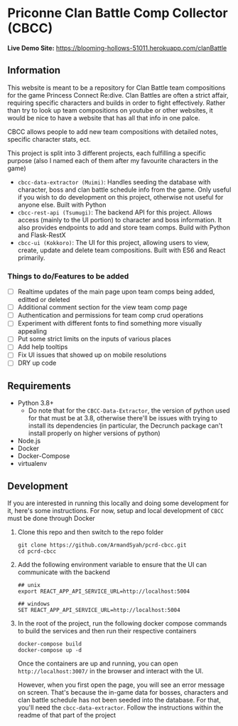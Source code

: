 # Priconne Clan Battle Comp Collector (CBCC)

**Live Demo Site:** https://blooming-hollows-51011.herokuapp.com/clanBattle 

## Information
This website is meant to be a repository for Clan Battle team compositions for the game Princess Connect Re:dive. Clan Battles are often a strict affair, requiring specific characters and builds in order to fight effectively. Rather than try to look up team compositions on youtube or other websites, it would be nice to have a website that has all that info in one palce. 

CBCC allows people to add new team compositions with detailed notes, specific character stats, ect.

This project is split into 3 different projects, each fulfilling a specific purpose (also I named each of them after my favourite characters in the game)

- `cbcc-data-extractor (Muimi)`: Handles seeding the database with character, boss and clan battle schedule info from the game. Only useful if you wish to do development on this project, otherwise not useful for anyone else. Built with Python
- `cbcc-rest-api (Tsumugi)`: The backend API for this project. Allows access (mainly to the UI portion) to character and boss information. It also provides endpoints to add and store team comps. Build with Python and Flask-RestX  
- `cbcc-ui (Kokkoro)`: The UI for this project, allowing users to view, create, update and delete team compositions. Built with ES6 and React primarily.

### Things to do/Features to be added
- [ ] Realtime updates of the main page upon team comps being added, editted or deleted
- [ ] Additional comment section for the view team comp page
- [ ] Authentication and permissions for team comp crud operations
- [ ] Experiment with different fonts to find something more visually appealing
- [ ] Put some strict limits on the inputs of various places
- [ ] Add help tooltips
- [ ] Fix UI issues that showed up on mobile resolutions
- [ ] DRY up code

## Requirements

- Python 3.8+
    - Do note that for the `CBCC-Data-Extractor`, the version of python used for that must be at 3.8, otherwise there'll be issues with trying to install its dependencies (in particular, the Decrunch package can't install properly on higher versions of python)
- Node.js
- Docker
- Docker-Compose
- virtualenv  

## Development

If you are interested in running this locally and doing some development for it, here's some instructions. For now, setup and local development of `CBCC` must be done through Docker

1. Clone this repo and then switch to the repo folder
   ```
   git clone https://github.com/ArmandSyah/pcrd-cbcc.git
   cd pcrd-cbcc
   ```
2. Add the following environment variable to ensure that the UI can communicate with the backend
   ```
   ## unix
   export REACT_APP_API_SERVICE_URL=http://localhost:5004

   ## windows
   SET REACT_APP_API_SERVICE_URL=http://localhost:5004
   ```
3. In the root of the project, run the following docker compose commands to build the services and then run their respective containers
   ```
   docker-compose build
   docker-compose up -d
   ```
   Once the containers are up and running, you can open `http://localhost:3007/` in the browser and interact with the UI.

   However, when you first open the page, you will see an error message on screen. That's because the in-game data for bosses, characters and clan battle schedule has not been seeded into the database. For that, you'll need the `cbcc-data-extractor`. Follow the instructions within the readme of that part of the project